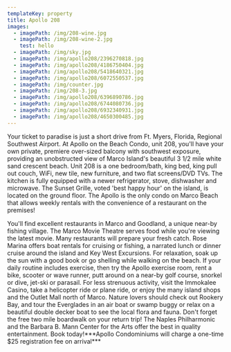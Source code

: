 ```yaml
---
templateKey: property
title: Apollo 208
images:
  - imagePath: /img/208-wine.jpg
  - imagePath: /img/208-wine-2.jpg
    test: hello
  - imagePath: /img/sky.jpg
  - imagePath: /img/apollo208/2396270818.jpg
  - imagePath: /img/apollo208/4186750404.jpg
  - imagePath: /img/apollo208/5418640321.jpg
  - imagePath: /img/apollo208/6072550537.jpg
  - imagePath: /img/counter.jpg
  - imagePath: /img/208-3.jpg
  - imagePath: /img/apollo208/6396890786.jpg
  - imagePath: /img/apollo208/6744080736.jpg
  - imagePath: /img/apollo208/6932340931.jpg
  - imagePath: /img/apollo208/4650300485.jpg
---
```

Your ticket to paradise is just a short drive from Ft. Myers, Florida, Regional Southwest Airport. At Apollo on the Beach Condo, unit 208, you'll have your own private, premiere over-sized balcony with southwest exposure, providing an unobstructed view of Marco Island's beautiful 3 1/2 mile white sand crescent beach. Unit 208 is a one bedroom/bath, king bed, king pull out couch, WiFi, new tile, new furniture, and two flat screens/DVD TVs. The kitchen is fully equipped with a newer refrigerator, stove, dishwasher and microwave. The Sunset Grille, voted 'best happy hour' on the island, is located on the ground floor. The Apollo is the only condo on Marco Beach that allows weekly rentals with the convenience of a restaurant on the premises!

You'll find excellent restaurants in Marco and Goodland, a unique near-by fishing village. The Marco Movie Theatre serves food while you're viewing the latest movie. Many restaurants will prepare your fresh catch. Rose Marina offers boat rentals for cruising or fishing, a narrated lunch or dinner cruise around the island and Key West Excursions. For relaxation, soak up the sun with a good book or go shelling while walking on the beach. If your daily routine includes exercise, then try the Apollo exercise room, rent a bike, scooter or wave runner, putt around on a near-by golf course, snorkel or dive, jet-ski or parasail. For less strenuous activity, visit the Immokalee Casino, take a helicopter ride or plane ride, or enjoy the many island shops and the Outlet Mall north of Marco. Nature lovers should check out Rookery Bay, and tour the Everglades in an air boat or swamp buggy or relax on a beautiful double decker boat to see the local flora and fauna. Don't forget the free two mile boardwalk on your return trip! The Naples Philharmonic and the Barbara B. Mann Center for the Arts offer the best in quality entertainment. Book today!\*\*\*Apollo Condominiums will charge a one-time $25 registration fee on arrival\*\*\*
